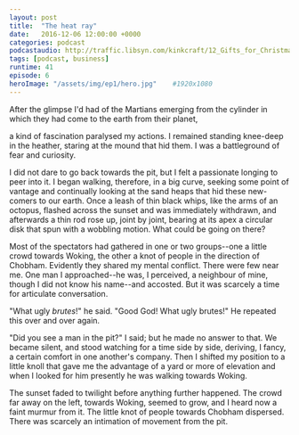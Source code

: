 ```yaml
---
layout: post
title:  "The heat ray"
date:   2016-12-06 12:00:00 +0000
categories: podcast
podcastaudio: http://traffic.libsyn.com/kinkcraft/12_Gifts_for_Christmas.mp3
tags: [podcast, business]
runtime: 41
episode: 6
heroImage: "/assets/img/ep1/hero.jpg"    #1920x1080
---
```

After the glimpse I'd had of the Martians emerging from the
cylinder in which they had come to the earth from their planet, 

a kind of fascination paralysed my actions. I remained standing knee-deep 
in the heather, staring at the mound that hid them.  I was a battleground of fear and curiosity.

I did not dare to go back towards the pit, but I felt a passionate
longing to peer into it.  I began walking, therefore, in a big curve,
seeking some point of vantage and continually looking at the sand
heaps that hid these new-comers to our earth.  Once a leash of thin
black whips, like the arms of an octopus, flashed across the sunset
and was immediately withdrawn, and afterwards a thin rod rose up,
joint by joint, bearing at its apex a circular disk that spun with a
wobbling motion.  What could be going on there?

Most of the spectators had gathered in one or two groups--one a
little crowd towards Woking, the other a knot of people in the
direction of Chobham.  Evidently they shared my mental conflict.
There were few near me.  One man I approached--he was, I perceived,
a neighbour of mine, though I did not know his name--and accosted.
But it was scarcely a time for articulate conversation.

"What ugly _brutes_!" he said.  "Good God!  What ugly brutes!"  He
repeated this over and over again.

"Did you see a man in the pit?" I said; but he made no answer to
that.  We became silent, and stood watching for a time side by side,
deriving, I fancy, a certain comfort in one another's company.  Then I
shifted my position to a little knoll that gave me the advantage of a
yard or more of elevation and when I looked for him presently he was
walking towards Woking.

The sunset faded to twilight before anything further happened.  The
crowd far away on the left, towards Woking, seemed to grow, and I
heard now a faint murmur from it.  The little knot of people towards
Chobham dispersed.  There was scarcely an intimation of movement from
the pit.